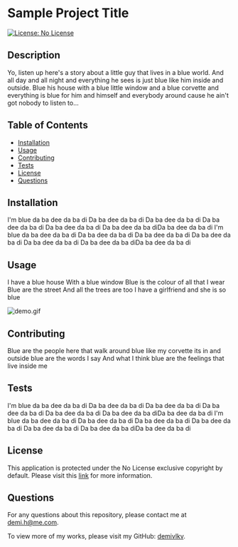 
# Sample Project Title
[![License: No License](https://img.shields.io/badge/License-No_License-lightgreen)](https://choosealicense.com/no-permission/)

## Description
Yo, listen up here's a story about a little guy that lives in a blue world. And all day and all night and everything he sees is just blue like him inside and outside. Blue his house with a blue little window and a blue corvette and everything is blue for him and himself and everybody around cause he ain't got nobody to listen to…

## Table of Contents
- [Installation](#installation)
- [Usage](#usage)
- [Contributing](#contributing)
- [Tests](#tests)
- [License](#license)
- [Questions](#questions)

## Installation
I'm blue da ba dee da ba di Da ba dee da ba di Da ba dee da ba di Da ba dee da ba di Da ba dee da ba di Da ba dee da ba diDa ba dee da ba di I'm blue da ba dee da ba di Da ba dee da ba di Da ba dee da ba di Da ba dee da ba di Da ba dee da ba di Da ba dee da ba diDa ba dee da ba di

## Usage
I have a blue house With a blue window Blue is the colour of all that I wear Blue are the street And all the trees are too I have a girlfriend and she is so blue

![demo.gif](/../main/assets/images/demo.gif)

## Contributing
Blue are the people here that walk around blue like my corvette its in and outside blue are the words I say And what I think blue are the feelings that live inside me

## Tests
I'm blue da ba dee da ba di Da ba dee da ba di Da ba dee da ba di Da ba dee da ba di Da ba dee da ba di Da ba dee da ba diDa ba dee da ba di I'm blue da ba dee da ba di Da ba dee da ba di Da ba dee da ba di Da ba dee da ba di Da ba dee da ba di Da ba dee da ba diDa ba dee da ba di

## License
This application is protected under the No License exclusive copyright by default. Please visit this [link](https://choosealicense.com/no-permission/) for more information.

## Questions
For any questions about this repository, please contact me at [demi.h@me.com](mailto:demi.h@me.com).

To view more of my works, please visit my GitHub: [demivlkv](https://github.com/demivlkv).
  